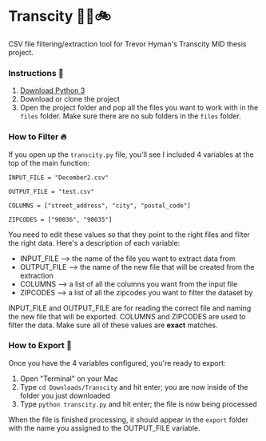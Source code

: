 # Transcity 🚗🚄🚲
CSV file filtering/extraction tool for Trevor Hyman's Transcity MID thesis project.

### Instructions 📝
1. [Download Python 3](https://www.python.org/downloads/)
2. Download or clone the project
3. Open the project folder and pop all the files you want to work with in the `files` folder. Make sure there are no sub folders in the `files` folder. 

### How to Filter 🔥
If you open up the `transcity.py` file, you'll see I included 4 variables at the top of the main function:
```
INPUT_FILE = "December2.csv"

OUTPUT_FILE = "test.csv"

COLUMNS = ["street_address", "city", "postal_code"]

ZIPCODES = ["90036", "90035"]
```
You need to edit these values so that they point to the right files and filter the right data. Here's a description of each variable:
- INPUT_FILE    --> the name of the file you want to extract data from
- OUTPUT_FILE   --> the name of the new file that will be created from the extraction
- COLUMNS       --> a list of all the columns you want from the input file
- ZIPCODES      --> a list of all the zipcodes you want to filter the dataset by

INPUT_FILE and OUTPUT_FILE are for reading the correct file and naming the new file that will be exported. COLUMNS and ZIPCODES are used to filter the data. Make sure all of these values are __exact__ matches.

### How to Export 💯
Once you have the 4 variables configured, you're ready to export:
1. Open "Terminal" on your Mac
2. Type `cd Downloads/Transcity` and hit enter; you are now inside of the folder you just downloaded
3. Type `python transcity.py` and hit enter; the file is now being processed

When the file is finished processing, it should appear in the `export` folder with the name you assigned to the OUTPUT_FILE variable.